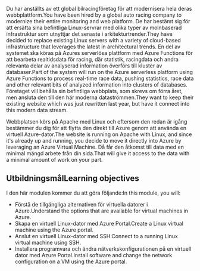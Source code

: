 <span data-ttu-id="185de-101">Du har anställts av ett global bilracingföretag för att modernisera hela deras webbplattform.</span><span class="sxs-lookup"><span data-stu-id="185de-101">You have been hired by a global auto racing company to modernize their entire monitoring and web platform.</span></span> <span data-ttu-id="185de-102">De har bestämt sig för att ersätta sina befintliga Linux-servrar med olika typer av molnbaserad infrastruktur som utnyttjar det senaste i arkitekturtrender.</span><span class="sxs-lookup"><span data-stu-id="185de-102">They have decided to replace existing Linux servers with a variety of cloud-based infrastructure that leverages the latest in architectural trends.</span></span> <span data-ttu-id="185de-103">En del av systemet ska köras på Azures serverlösa plattform med Azure Functions för att bearbeta realtidsdata för racing, där statistik, racingdata och andra relevanta delar av analyserad information överförs till kluster av databaser.</span><span class="sxs-lookup"><span data-stu-id="185de-103">Part of the system will run on the Azure serverless platform using Azure Functions to process real-time race data, pushing statistics, race data and other relevant bits of analyzed information into clusters of databases.</span></span> <span data-ttu-id="185de-104">Företaget vill behålla sin befintliga webbplats, som skrevs om förra året, men ansluta den till den här moderna dataströmmen.</span><span class="sxs-lookup"><span data-stu-id="185de-104">They want to keep their existing website which was just rewritten last year, but have it connect into this modern data stream.</span></span>

<span data-ttu-id="185de-105">Webbplatsen körs på Apache med Linux och eftersom den redan är igång bestämmer du dig för att flytta den direkt till Azure genom att använda en virtuell Azure-dator.</span><span class="sxs-lookup"><span data-stu-id="185de-105">The website is running on Apache with Linux, and since it's already up and running, you decide to move it directly into Azure by leveraging an Azure Virtual Machine.</span></span> <span data-ttu-id="185de-106">Då får den åtkomst till data med en minimal mängd arbete från din sida.</span><span class="sxs-lookup"><span data-stu-id="185de-106">That will give it access to the data with a minimal amount of work on your part.</span></span>

## <a name="learning-objectives"></a><span data-ttu-id="185de-107">Utbildningsmål</span><span class="sxs-lookup"><span data-stu-id="185de-107">Learning objectives</span></span>

<span data-ttu-id="185de-108">I den här modulen kommer du att göra följande:</span><span class="sxs-lookup"><span data-stu-id="185de-108">In this module, you will:</span></span>

- <span data-ttu-id="185de-109">Förstå de tillgängliga alternativen för virtuella datorer i Azure.</span><span class="sxs-lookup"><span data-stu-id="185de-109">Understand the options that are available for virtual machines in Azure.</span></span>
- <span data-ttu-id="185de-110">Skapa en virtuell Linux-dator med Azure Portal.</span><span class="sxs-lookup"><span data-stu-id="185de-110">Create a Linux virtual machine using the Azure portal.</span></span>
- <span data-ttu-id="185de-111">Anslut en virtuell Linux-dator med SSH.</span><span class="sxs-lookup"><span data-stu-id="185de-111">Connect to a running Linux virtual machine using SSH.</span></span>
- <span data-ttu-id="185de-112">Installera programvara och ändra nätverkskonfigurationen på en virtuell dator med Azure Portal.</span><span class="sxs-lookup"><span data-stu-id="185de-112">Install software and change the network configuration on a VM using the Azure portal.</span></span>
